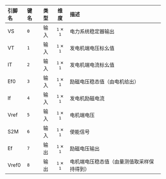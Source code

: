<!--
DO NOT EDIT THIS FILE DIRECTLY.
This file is generated by tools/comp-docs.js.
All changes will be overwritten by regeneration.
-->

<slot class="model-pins">

| 引脚名 | 键名 | 类型 | 维度 | 描述 |
|:------ |:---- |:----:|:----:|:---- |
| VS | `0` | 输入 | <samp>1</samp> × <samp>1</samp> | 电力系统稳定器输出 |
| VT | `1` | 输入 | <samp>1</samp> × <samp>1</samp> | 发电机端电压标幺值 |
| IT | `2` | 输入 | <samp>1</samp> × <samp>1</samp> | 发电机端电流标幺值 |
| Ef0 | `3` | 输入 | <samp>1</samp> × <samp>1</samp> | 励磁电压稳态值（由电机给出） |
| If | `4` | 输入 | <samp>1</samp> × <samp>1</samp> | 发电机励磁电流 |
| Vref | `5` | 输入 | <samp>1</samp> × <samp>1</samp> | 电机端电压 |
| S2M | `6` | 输入 | <samp>1</samp> × <samp>1</samp> | 使能信号 |
| Ef | `7` | 输出 | <samp>1</samp> × <samp>1</samp> | 励磁电压输出 |
| Vref0 | `8` | 输出 | <samp>1</samp> × <samp>1</samp> | 电机端电压稳态值（由量测值取采样保持得到） |

</slot>
